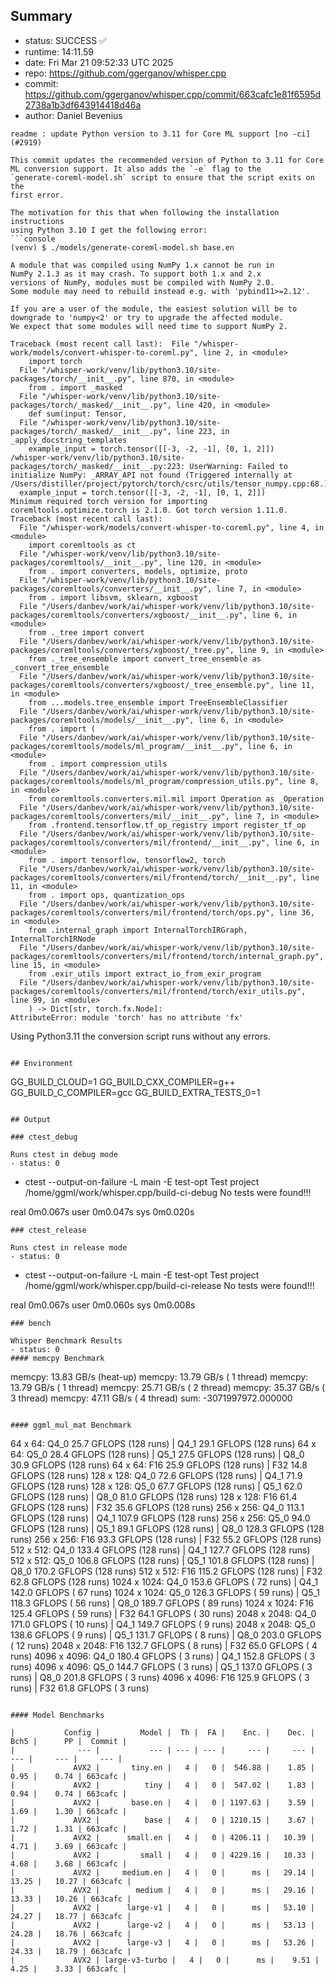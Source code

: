 ## Summary

- status:  SUCCESS ✅
- runtime: 14:11.59
- date:    Fri Mar 21 09:52:33 UTC 2025
- repo:    https://github.com/ggerganov/whisper.cpp
- commit:  https://github.com/ggerganov/whisper.cpp/commit/663cafc1e81f6595d2738a1b3df643914418d46a
- author:  Daniel Bevenius
```
readme : update Python version to 3.11 for Core ML support [no -ci] (#2919)

This commit updates the recommended version of Python to 3.11 for Core
ML conversion support. It also adds the `-e` flag to the
`generate-coreml-model.sh` script to ensure that the script exits on the
first error.

The motivation for this that when following the installation instructions
using Python 3.10 I get the following error:
```console
(venv) $ ./models/generate-coreml-model.sh base.en

A module that was compiled using NumPy 1.x cannot be run in
NumPy 2.1.3 as it may crash. To support both 1.x and 2.x
versions of NumPy, modules must be compiled with NumPy 2.0.
Some module may need to rebuild instead e.g. with 'pybind11>=2.12'.

If you are a user of the module, the easiest solution will be to
downgrade to 'numpy<2' or try to upgrade the affected module.
We expect that some modules will need time to support NumPy 2.

Traceback (most recent call last):  File "/whisper-work/models/convert-whisper-to-coreml.py", line 2, in <module>
    import torch
  File "/whisper-work/venv/lib/python3.10/site-packages/torch/__init__.py", line 870, in <module>
    from . import _masked
  File "/whisper-work/venv/lib/python3.10/site-packages/torch/_masked/__init__.py", line 420, in <module>
    def sum(input: Tensor,
  File "/whisper-work/venv/lib/python3.10/site-packages/torch/_masked/__init__.py", line 223, in _apply_docstring_templates
    example_input = torch.tensor([[-3, -2, -1], [0, 1, 2]])
/whisper-work/venv/lib/python3.10/site-packages/torch/_masked/__init__.py:223: UserWarning: Failed to initialize NumPy: _ARRAY_API not found (Triggered internally at  /Users/distiller/project/pytorch/torch/csrc/utils/tensor_numpy.cpp:68.)
  example_input = torch.tensor([[-3, -2, -1], [0, 1, 2]])
Minimum required torch version for importing coremltools.optimize.torch is 2.1.0. Got torch version 1.11.0.
Traceback (most recent call last):
  File "/whisper-work/models/convert-whisper-to-coreml.py", line 4, in <module>
    import coremltools as ct
  File "/whisper-work/venv/lib/python3.10/site-packages/coremltools/__init__.py", line 120, in <module>
    from . import converters, models, optimize, proto
  File "/whisper-work/venv/lib/python3.10/site-packages/coremltools/converters/__init__.py", line 7, in <module>
    from . import libsvm, sklearn, xgboost
  File "/Users/danbev/work/ai/whisper-work/venv/lib/python3.10/site-packages/coremltools/converters/xgboost/__init__.py", line 6, in <module>
    from ._tree import convert
  File "/Users/danbev/work/ai/whisper-work/venv/lib/python3.10/site-packages/coremltools/converters/xgboost/_tree.py", line 9, in <module>
    from ._tree_ensemble import convert_tree_ensemble as _convert_tree_ensemble
  File "/Users/danbev/work/ai/whisper-work/venv/lib/python3.10/site-packages/coremltools/converters/xgboost/_tree_ensemble.py", line 11, in <module>
    from ...models.tree_ensemble import TreeEnsembleClassifier
  File "/Users/danbev/work/ai/whisper-work/venv/lib/python3.10/site-packages/coremltools/models/__init__.py", line 6, in <module>
    from . import (
  File "/Users/danbev/work/ai/whisper-work/venv/lib/python3.10/site-packages/coremltools/models/ml_program/__init__.py", line 6, in <module>
    from . import compression_utils
  File "/Users/danbev/work/ai/whisper-work/venv/lib/python3.10/site-packages/coremltools/models/ml_program/compression_utils.py", line 8, in <module>
    from coremltools.converters.mil.mil import Operation as _Operation
  File "/Users/danbev/work/ai/whisper-work/venv/lib/python3.10/site-packages/coremltools/converters/mil/__init__.py", line 7, in <module>
    from .frontend.tensorflow.tf_op_registry import register_tf_op
  File "/Users/danbev/work/ai/whisper-work/venv/lib/python3.10/site-packages/coremltools/converters/mil/frontend/__init__.py", line 6, in <module>
    from . import tensorflow, tensorflow2, torch
  File "/Users/danbev/work/ai/whisper-work/venv/lib/python3.10/site-packages/coremltools/converters/mil/frontend/torch/__init__.py", line 11, in <module>
    from . import ops, quantization_ops
  File "/Users/danbev/work/ai/whisper-work/venv/lib/python3.10/site-packages/coremltools/converters/mil/frontend/torch/ops.py", line 36, in <module>
    from .internal_graph import InternalTorchIRGraph, InternalTorchIRNode
  File "/Users/danbev/work/ai/whisper-work/venv/lib/python3.10/site-packages/coremltools/converters/mil/frontend/torch/internal_graph.py", line 15, in <module>
    from .exir_utils import extract_io_from_exir_program
  File "/Users/danbev/work/ai/whisper-work/venv/lib/python3.10/site-packages/coremltools/converters/mil/frontend/torch/exir_utils.py", line 99, in <module>
    ) -> Dict[str, torch.fx.Node]:
AttributeError: module 'torch' has no attribute 'fx'
```
Using Python3.11 the conversion script runs without any errors.
```

## Environment

```
GG_BUILD_CLOUD=1
GG_BUILD_CXX_COMPILER=g++
GG_BUILD_C_COMPILER=gcc
GG_BUILD_EXTRA_TESTS_0=1
```

## Output

### ctest_debug

Runs ctest in debug mode
- status: 0
```
+ ctest --output-on-failure -L main -E test-opt
Test project /home/ggml/work/whisper.cpp/build-ci-debug
No tests were found!!!

real	0m0.067s
user	0m0.047s
sys	0m0.020s
```
### ctest_release

Runs ctest in release mode
- status: 0
```
+ ctest --output-on-failure -L main -E test-opt
Test project /home/ggml/work/whisper.cpp/build-ci-release
No tests were found!!!

real	0m0.067s
user	0m0.060s
sys	0m0.008s
```
### bench

Whisper Benchmark Results
- status: 0
#### memcpy Benchmark

```
memcpy:   13.83 GB/s (heat-up)
memcpy:   13.79 GB/s ( 1 thread)
memcpy:   13.79 GB/s ( 1 thread)
memcpy:   25.71 GB/s ( 2 thread)
memcpy:   35.37 GB/s ( 3 thread)
memcpy:   47.11 GB/s ( 4 thread)
sum:    -3071997972.000000
```

#### ggml_mul_mat Benchmark

```
  64 x   64: Q4_0    25.7 GFLOPS (128 runs) | Q4_1    29.1 GFLOPS (128 runs)
  64 x   64: Q5_0    28.4 GFLOPS (128 runs) | Q5_1    27.5 GFLOPS (128 runs) | Q8_0    30.9 GFLOPS (128 runs)
  64 x   64: F16     25.9 GFLOPS (128 runs) | F32     14.8 GFLOPS (128 runs)
 128 x  128: Q4_0    72.6 GFLOPS (128 runs) | Q4_1    71.9 GFLOPS (128 runs)
 128 x  128: Q5_0    67.7 GFLOPS (128 runs) | Q5_1    62.0 GFLOPS (128 runs) | Q8_0    81.0 GFLOPS (128 runs)
 128 x  128: F16     61.4 GFLOPS (128 runs) | F32     35.6 GFLOPS (128 runs)
 256 x  256: Q4_0   113.1 GFLOPS (128 runs) | Q4_1   107.9 GFLOPS (128 runs)
 256 x  256: Q5_0    94.0 GFLOPS (128 runs) | Q5_1    89.1 GFLOPS (128 runs) | Q8_0   128.3 GFLOPS (128 runs)
 256 x  256: F16     93.3 GFLOPS (128 runs) | F32     55.2 GFLOPS (128 runs)
 512 x  512: Q4_0   133.4 GFLOPS (128 runs) | Q4_1   127.7 GFLOPS (128 runs)
 512 x  512: Q5_0   106.8 GFLOPS (128 runs) | Q5_1   101.8 GFLOPS (128 runs) | Q8_0   170.2 GFLOPS (128 runs)
 512 x  512: F16    115.2 GFLOPS (128 runs) | F32     62.8 GFLOPS (128 runs)
1024 x 1024: Q4_0   153.6 GFLOPS ( 72 runs) | Q4_1   142.0 GFLOPS ( 67 runs)
1024 x 1024: Q5_0   126.3 GFLOPS ( 59 runs) | Q5_1   118.3 GFLOPS ( 56 runs) | Q8_0   189.7 GFLOPS ( 89 runs)
1024 x 1024: F16    125.4 GFLOPS ( 59 runs) | F32     64.1 GFLOPS ( 30 runs)
2048 x 2048: Q4_0   171.0 GFLOPS ( 10 runs) | Q4_1   149.7 GFLOPS (  9 runs)
2048 x 2048: Q5_0   138.6 GFLOPS (  9 runs) | Q5_1   131.7 GFLOPS (  8 runs) | Q8_0   203.0 GFLOPS ( 12 runs)
2048 x 2048: F16    132.7 GFLOPS (  8 runs) | F32     65.0 GFLOPS (  4 runs)
4096 x 4096: Q4_0   180.4 GFLOPS (  3 runs) | Q4_1   152.8 GFLOPS (  3 runs)
4096 x 4096: Q5_0   144.7 GFLOPS (  3 runs) | Q5_1   137.0 GFLOPS (  3 runs) | Q8_0   201.8 GFLOPS (  3 runs)
4096 x 4096: F16    125.9 GFLOPS (  3 runs) | F32     61.8 GFLOPS (  3 runs)
```

#### Model Benchmarks

|           Config |         Model |  Th |  FA |    Enc. |    Dec. |    Bch5 |      PP |  Commit |
|              --- |           --- | --- | --- |     --- |     --- |     --- |     --- |     --- |
|             AVX2 |       tiny.en |   4 |   0 |  546.88 |    1.85 |    0.95 |    0.74 | 663cafc |
|             AVX2 |          tiny |   4 |   0 |  547.02 |    1.83 |    0.94 |    0.74 | 663cafc |
|             AVX2 |       base.en |   4 |   0 | 1197.63 |    3.59 |    1.69 |    1.30 | 663cafc |
|             AVX2 |          base |   4 |   0 | 1210.15 |    3.67 |    1.72 |    1.31 | 663cafc |
|             AVX2 |      small.en |   4 |   0 | 4206.11 |   10.39 |    4.71 |    3.69 | 663cafc |
|             AVX2 |         small |   4 |   0 | 4229.16 |   10.33 |    4.68 |    3.68 | 663cafc |
|             AVX2 |     medium.en |   4 |   0 |      ms |   29.14 |   13.25 |   10.27 | 663cafc |
|             AVX2 |        medium |   4 |   0 |      ms |   29.16 |   13.33 |   10.26 | 663cafc |
|             AVX2 |      large-v1 |   4 |   0 |      ms |   53.10 |   24.27 |   18.77 | 663cafc |
|             AVX2 |      large-v2 |   4 |   0 |      ms |   53.13 |   24.28 |   18.76 | 663cafc |
|             AVX2 |      large-v3 |   4 |   0 |      ms |   53.26 |   24.33 |   18.79 | 663cafc |
|             AVX2 | large-v3-turbo |   4 |   0 |      ms |    9.51 |    4.25 |    3.33 | 663cafc |

